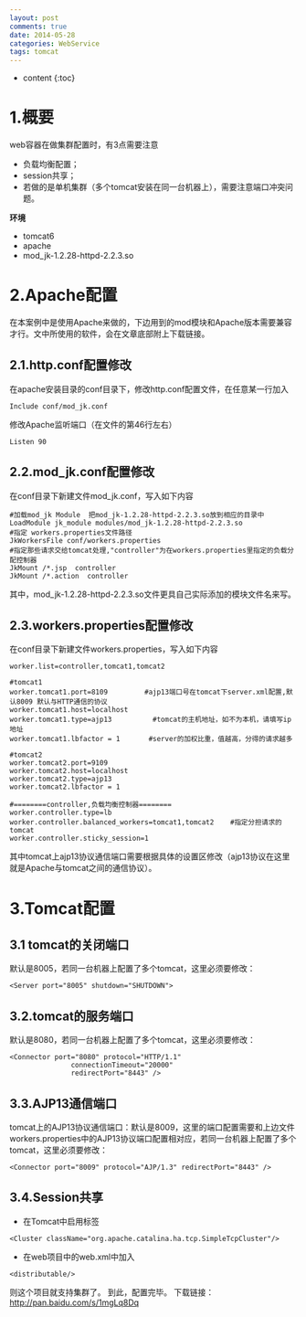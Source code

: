 ```yaml
---
layout: post
comments: true
date: 2014-05-28
categories: WebService
tags: tomcat
---
```


* content
{:toc}

# 1.概要
web容器在做集群配置时，有3点需要注意
- 负载均衡配置；
- session共享；
- 若做的是单机集群（多个tomcat安装在同一台机器上），需要注意端口冲突问题。

**环境**

- tomcat6
- apache
- mod_jk-1.2.28-httpd-2.2.3.so




# 2.Apache配置
在本案例中是使用Apache来做的，下边用到的mod模块和Apache版本需要兼容才行。文中所使用的软件，会在文章底部附上下载链接。

## 2.1.http.conf配置修改
在apache安装目录的conf目录下，修改http.conf配置文件，在任意某一行加入

```
Include conf/mod_jk.conf
```

修改Apache监听端口（在文件的第46行左右）

```
Listen 90
```

## 2.2.mod_jk.conf配置修改
在conf目录下新建文件mod_jk.conf，写入如下内容

```
#加载mod_jk Module  把mod_jk-1.2.28-httpd-2.2.3.so放到相应的目录中
LoadModule jk_module modules/mod_jk-1.2.28-httpd-2.2.3.so
#指定 workers.properties文件路径
JkWorkersFile conf/workers.properties
#指定那些请求交给tomcat处理,"controller"为在workers.properties里指定的负载分配控制器
JkMount /*.jsp  controller
JkMount /*.action  controller

```
其中，mod_jk-1.2.28-httpd-2.2.3.so文件更具自己实际添加的模块文件名来写。

## 2.3.workers.properties配置修改
在conf目录下新建文件workers.properties，写入如下内容

```
worker.list=controller,tomcat1,tomcat2

#tomcat1
worker.tomcat1.port=8109         #ajp13端口号在tomcat下server.xml配置,默认8009 默认与HTTP通信的协议
worker.tomcat1.host=localhost     
worker.tomcat1.type=ajp13          #tomcat的主机地址，如不为本机，请填写ip地址
worker.tomcat1.lbfactor = 1       #server的加权比重，值越高，分得的请求越多

#tomcat2
worker.tomcat2.port=9109       
worker.tomcat2.host=localhost 
worker.tomcat2.type=ajp13
worker.tomcat2.lbfactor = 1  

#========controller,负载均衡控制器========
worker.controller.type=lb    
worker.controller.balanced_workers=tomcat1,tomcat2    #指定分担请求的tomcat
worker.controller.sticky_session=1
```

其中tomcat上ajp13协议通信端口需要根据具体的设置区修改（ajp13协议在这里就是Apache与tomcat之间的通信协议）。

# 3.Tomcat配置

## 3.1 tomcat的关闭端口
默认是8005，若同一台机器上配置了多个tomcat，这里必须要修改：

```
<Server port="8005" shutdown="SHUTDOWN">
```

## 3.2.tomcat的服务端口
默认是8080，若同一台机器上配置了多个tomcat，这里必须要修改：

```
<Connector port="8080" protocol="HTTP/1.1" 
               connectionTimeout="20000" 
               redirectPort="8443" />
```

## 3.3.AJP13通信端口
tomcat上的AJP13协议通信端口：默认是8009，这里的端口配置需要和上边文件workers.properties中的AJP13协议端口配置相对应，若同一台机器上配置了多个tomcat，这里必须要修改：

```
<Connector port="8009" protocol="AJP/1.3" redirectPort="8443" />
```

## 3.4.Session共享
- 在Tomcat中启用标签

```
<Cluster className="org.apache.catalina.ha.tcp.SimpleTcpCluster"/>
```

- 在web项目中的web.xml中加入

```
<distributable/>
```

则这个项目就支持集群了。
到此，配置完毕。
下载链接： http://pan.baidu.com/s/1mgLq8Dq












